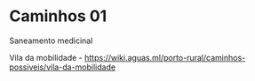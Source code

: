 <!-- TITLE: Caminhos Possiveis -->
<!-- SUBTITLE: Relatos de possibilidades na Porto Rural -->

# Caminhos 01

Saneamento medicinal

Vila da mobilidade - https://wiki.aguas.ml/porto-rural/caminhos-possiveis/vila-da-mobilidade